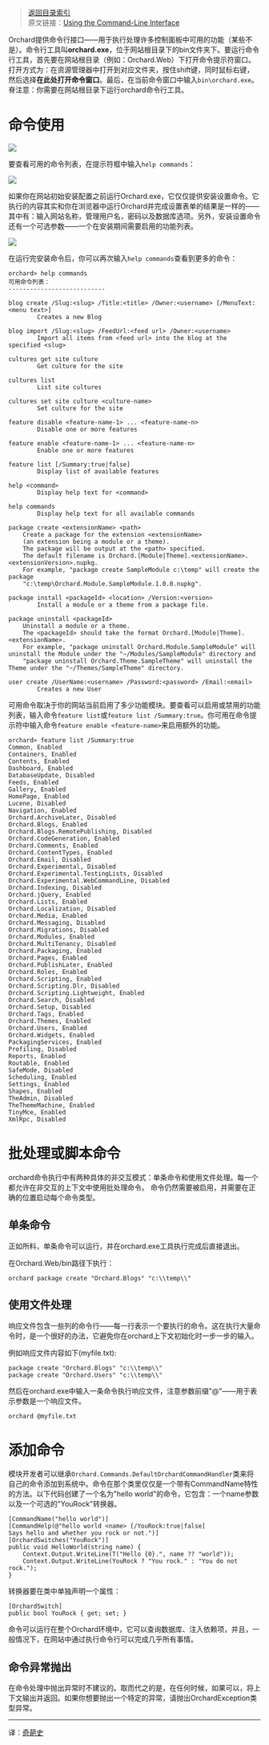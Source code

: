 <!--链接集合-->
<!--URL域 http://docs.orchardproject.net/en/latest -->
[000]: http://www.shisujie.com
[001]: http://docs.orchardproject.net/en/latest/Documentation/Using-the-command-line-interface/

<!--图片链接集合-->
[101]: http://docs.orchardproject.net/en/latest/Upload/screenshots_675/orchard_cmd_line.png
[102]: http://docs.orchardproject.net/en/latest/Upload/screenshots_675/help_commands_initial.png
[103]: http://docs.orchardproject.net/en/latest/Upload/screenshots_675/setup_cmd.png

[index]: http://www.shisujie.com/blog/OrchardIndex
> [返回目录索引][index]  
> 原文链接：[Using the Command-Line Interface][001]

Orchard提供命令行接口——用于执行处理许多控制面板中可用的功能（某些不是）。命令行工具叫**orchard.exe**，位于网站根目录下的bin文件夹下。要运行命令行工具，首先要在网站根目录（例如：Orchard.Web）下打开命令提示符窗口。打开方式为：在资源管理器中打开到对应文件夹，按住shift键，同时鼠标右键，然后选择**在此处打开命令窗口**。最后，在当前命令窗口中输入`bin\orchard.exe`。脊注意：你需要在网站根目录下运行orchard命令行工具。

# 命令使用 

![][101]

要查看可用的命令列表，在提示符框中输入`help commands`：

![][102]

如果你在网站初始安装配置之前运行Orchard.exe，它仅仅提供安装设置命令。它执行的内容其实和你在浏览器中运行Orchard并完成设置表单的结果是一样的——其中有：输入网站名称，管理用户名，密码以及数据库选项。另外，安装设置命令还有一个可选参数——一个在安装期间需要启用的功能列表。

![][103]

在运行完安装命令后，你可以再次输入`help commands`查看到更多的命令：   
    
    orchard> help commands
    可用命令列表：
    ---------------------------
    
    blog create /Slug:<slug> /Title:<title> /Owner:<username> [/MenuText:<menu text>]
            Creates a new Blog
    
    blog import /Slug:<slug> /FeedUrl:<feed url> /Owner:<username>
            Import all items from <feed url> into the blog at the specified <slug>
    
    cultures get site culture
            Get culture for the site
    
    cultures list
            List site cultures
    
    cultures set site culture <culture-name>
            Set culture for the site
    
    feature disable <feature-name-1> ... <feature-name-n>
            Disable one or more features
    
    feature enable <feature-name-1> ... <feature-name-n>
            Enable one or more features
    
    feature list [/Summary:true|false]
            Display list of available features
    
    help <command>
            Display help text for <command>
    
    help commands
            Display help text for all available commands
    
    package create <extensionName> <path>
        Create a package for the extension <extensionName>
        (an extension being a module or a theme).
        The package will be output at the <path> specified.
        The default filename is Orchard.[Module|Theme].<extensionName>.<extensionVersion>.nupkg.
        For example, "package create SampleModule c:\temp" will create the package
        "c:\temp\Orchard.Module.SampleModule.1.0.0.nupkg".
    
    package install <packageId> <location> /Version:<version>
            Install a module or a theme from a package file.
    
    package uninstall <packageId>
        Uninstall a module or a theme.
        The <packageId> should take the format Orchard.[Module|Theme].<extensionName>.
        For example, "package uninstall Orchard.Module.SampleModule" will uninstall the Module under the "~/Modules/SampleModule" directory and
        "package uninstall Orchard.Theme.SampleTheme" will uninstall the Theme under the "~/Themes/SampleTheme" directory.
    
    user create /UserName:<username> /Password:<password> /Email:<email>
            Creates a new User



可用命令取决于你的网站当前启用了多少功能模块。要查看可以启用或禁用的功能列表，输入命令`feature list`或`feature list /Summary:true`。你可用在命令提示符中输入命令`feature enable <feature-name>`来启用额外的功能。

    
    orchard> feature list /Summary:true
    Common, Enabled
    Containers, Enabled
    Contents, Enabled
    Dashboard, Enabled
    DatabaseUpdate, Disabled
    Feeds, Enabled
    Gallery, Enabled
    HomePage, Enabled
    Lucene, Disabled
    Navigation, Enabled
    Orchard.ArchiveLater, Disabled
    Orchard.Blogs, Enabled
    Orchard.Blogs.RemotePublishing, Disabled
    Orchard.CodeGeneration, Enabled
    Orchard.Comments, Enabled
    Orchard.ContentTypes, Enabled
    Orchard.Email, Disabled
    Orchard.Experimental, Disabled
    Orchard.Experimental.TestingLists, Disabled
    Orchard.Experimental.WebCommandLine, Disabled
    Orchard.Indexing, Disabled
    Orchard.jQuery, Enabled
    Orchard.Lists, Enabled
    Orchard.Localization, Disabled
    Orchard.Media, Enabled
    Orchard.Messaging, Disabled
    Orchard.Migrations, Disabled
    Orchard.Modules, Enabled
    Orchard.MultiTenancy, Disabled
    Orchard.Packaging, Enabled
    Orchard.Pages, Enabled
    Orchard.PublishLater, Enabled
    Orchard.Roles, Enabled
    Orchard.Scripting, Enabled
    Orchard.Scripting.Dlr, Disabled
    Orchard.Scripting.Lightweight, Enabled
    Orchard.Search, Disabled
    Orchard.Setup, Disabled
    Orchard.Tags, Enabled
    Orchard.Themes, Enabled
    Orchard.Users, Enabled
    Orchard.Widgets, Enabled
    PackagingServices, Enabled
    Profiling, Disabled
    Reports, Enabled
    Routable, Enabled
    SafeMode, Disabled
    Scheduling, Enabled
    Settings, Enabled
    Shapes, Enabled
    TheAdmin, Disabled
    TheThemeMachine, Enabled
    TinyMce, Enabled
    XmlRpc, Disabled


# 批处理或脚本命令

orchard命令执行中有两种具体的非交互模式：单条命令和使用文件处理。每一个都允许在非交互的上下文中使用批处理命令。
命令仍然需要被启用，并需要在正确的位置启动每个命令类型。

## 单条命令

正如所料，单条命令可以运行，并在orchard.exe工具执行完成后直接退出。

在Orchard.Web/bin路径下执行：
    
    orchard package create "Orchard.Blogs" "c:\\temp\\"

## 使用文件处理

响应文件包含一些列的命令行——每一行表示一个要执行的命令。这在执行大量命令时，是一个很好的办法，它避免你在orchard上下文初始化时一步一步的输入。

例如响应文件内容如下(myfile.txt):

    package create "Orchard.Blogs" "c:\\temp\\"
    package create "Orchard.Users" "c:\\temp\\"
    
然后在orchard.exe中输入一条命令执行响应文件，注意参数前缀"@"——用于表示参数是一个响应文件。

    orchard @myfile.txt

# 添加命令

模块开发者可以继承`Orchard.Commands.DefaultOrchardCommandHandler`类来将自己的命令添加到系统中。命令在那个类里仅仅是一个带有CommandName特性的方法。以下代码创建了一个名为"hello world"的命令，它包含：一个name参数以及一个可选的"YouRock"转换器。
    
    [CommandName("hello world")]
    [CommandHelp(@"hello world <name> [/YouRock:true|false]
    Says hello and whether you rock or not.")]
    [OrchardSwitches("YouRock")]
    public void HelloWorld(string name) {
        Context.Output.WriteLine(T("Hello {0}.", name ?? "world"));
        Context.Output.WriteLine(YouRock ? "You rock." : "You do not rock.");
    }

转换器要在类中单独声明一个属性：

    [OrchardSwitch]
    public bool YouRock { get; set; }

命令可以运行在整个Orchard环境中，它可以查询数据库、注入依赖项，并且，一般情况下，在网站中通过执行命令行可以完成几乎所有事情。

## 命令异常抛出

在命令处理中抛出异常时不建议的。取而代之的是，在任何时候，如果可以，将上下文输出并返回。如果你想要抛出一个特定的异常，请抛出OrchardException类型异常。
    
***
译：[奇葩史][000]